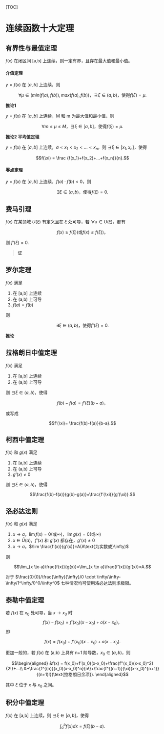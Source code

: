 [TOC]

# 连续函数十大定理

## 有界性与最值定理

$f(x)$ 在闭区间 [a,b] 上连续，则一定有界，且存在最大值和最小值。  

#### 介值定理

$y=f(x)$ 在 $[a,b]$ 上连续，则 

$$\forall \mu \in (min(f(a),f(b)),max(f(a),f(b))，\exists \xi \in (a,b)，\text{使得} f(\xi) = \mu.$$  

**推论1**  

$y=f(x)$ 在 $[a,b]$ 上连续，M 和 m 为最大值和最小值，则

$$\forall m \le \mu \le M\text{，}\exists \xi \in [a,b]\text{，使得} f(\xi)= \mu.$$  

**推论2 平均值定理**  

$y=f(x)$ 在 $[a,b]$ 上连续，$a<x_1<x_2<…<x_n$，则 $\exists \xi \in [x_1, x_n]$，使得 

$$f(\xi) = \frac {f(x_1)+f(x_2)+…+f(x_n)}{n}.$$  

#### 零点定理

$y=f(x)$ 在 $[a,b]$ 上连续，$f(a) \cdot f(b)<0$，则 

$$\exists \xi \in (a,b)，\text{使得} f(\xi) = 0.$$  

## 费马引理

$f(x)$ 在某领域 $U(\xi)$ 有定义且在 $\xi$ 处可导，若 $\forall x \in U(\xi)$，都有

$$f(x) \ge f(\xi)(\text{或} f(x) \le f(\xi))，$$

则 $f’(\xi)=0$.

>**证**
>

## 罗尔定理

$f(x)$ 满足

1. 在 [a,b] 上连续
2. 在 (a,b) 上可导
3. $f(a)=f(b)$

则 

$$\exists \xi \in (a,b)，\text{使得}f’(\xi)=0.$$

**推论**  

## 拉格朗日中值定理

$f(x)$ 满足

1. 在 [a,b] 上连续
2. 在 (a,b) 上可导

则 $\exists \xi \in (a,b)$，使得 

$$f(b)-f(a)=f’(\xi)(b-a)，$$

或写成 

$$f’(\xi)= \frac{f(b)-f(a)}{b-a}.$$  

## 柯西中值定理

$f(x)$ 和 $g(x)$ 满足

1. 在 [a,b] 上连续  
2. 在 (a,b) 上可导
3. $g’(x) \ne 0$

则 $\exists \xi \in (a,b)$，使得 

$$\frac{f(b)-f(a)}{g(b)-g(a)}=\frac{f’(\xi)}{g’(\xi)}.$$  

## 洛必达法则

$f(x)$ 和 $g(x)$ 满足

1. $x \to a$，$\lim f(x)=0(\text{或}\infty)$，$\lim g(x)=0(\text{或}\infty)$
2. $x \in \mathring{U}(a)$，$f’(x)$ 和 $g’(x)$ 都存在，$g’(x) \ne 0$
3. $x \to a$，$\lim \frac{f’(x)}{g’(x)}=A(A\text{为实数或}\infty)$

则 

$$\lim_{x \to a}\frac{f(x)}{g(x)}=\lim_{x \to a}\frac{f’(x)}{g’(x)}=A.$$

对于 $\frac{0}{0}/\frac{\infty}{\infty}/0 \cdot \infty/\infty-\infty/1^\infty/0^0/\infty^0$ 七种情况均可使用洛必达法则求极限。

## 泰勒中值定理

若 $f(x)$ 在 $x_0$ 处可导，当 $x \to x_0$ 时 $$f(x)-f(x_0)=f’(x_0)(x-x_0)+o(x-x_0)，$$
即 

$$f(x)=f(x_0)+f’(x_0)(x-x_0)+o(x-x_0).$$

更加一般的，若 $f(x)$ 在 (a,b) 上具有 n+1 阶导数，$x_0 \in (a,b)$，则 

$$\begin{aligned}
&f(x) = f(x_0)+f’(x_0)(x-x_0)+\frac{f’’(x_0)(x-x_0)^2}{2!}+…\\
&+\frac{f^{(n)}(x_0)(x-x_0)^n}{n!}+\frac{f^{(n+1)}(\xi)(x-x_0)^{n+1}}{(n+1)!}(\text{拉格朗日余项}).
\end{aligned}$$ 

其中 $\xi$ 位于 $x$ 与 $x_0$ 之间。 

## 积分中值定理

$f(x)$ 在 [a,b] 上连续，则 $\exists \xi \in [a,b]$，使得 

$$\int_{a}^{b} f(x)dx = f(\xi)(b-a).$$
